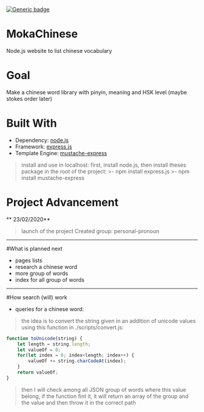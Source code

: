 [![Generic badge](https://img.shields.io/badge/<SUBJECT>-<STATUS>-<COLOR>.svg)](https://shields.io/)

# MokaChinese
 Node.js website to list chinese vocabulary

 # Goal
 Make a chinese word library with pinyin, meaning and HSK level (maybe stokes order later)
 
 # Built With 
 - Dependency: [node.js](https://nodejs.org)
 - Framework: [express.js](https://expressjs.com/)
 - Template Engine: [mustache-express](https://www.npmjs.com/package/mustache-express)
 
>install and use in localhost:
>first, install node.js, then install theses package in the root of the project:
	>- npm install express.js
	>- npm install mustache-express
 
 # Project Advancement
** 23/02/2020**
> launch of the project
> Created group: personal-pronoun

------------

#What is planned next
- pages lists
- research a chinese word
- more group of words
- index for all group of words


------------

#How search (will) work
- queries for a chinese word:
> the idea is to convert the string given in an addition of unicode values using this function in ./scripts/convert.js:
```javascript
function toUnicode(string) {
	let length = string.length;
	let valueOf = 0;
	for(let index = 0; index<length; index++) {
		valueOf += string.charCodeAt(index);
	}
	return valueOf;
}
```
> then I will check among all JSON group of words where this value belong, if the function fint it, it will return an array of the group and the value and then throw it in the correct path
